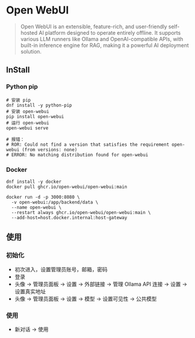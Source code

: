 # Open WebUI

> Open WebUI is an extensible, feature-rich, and user-friendly self-hosted AI platform designed to operate entirely offline. It supports various LLM runners like Ollama and OpenAI-compatible APIs, with built-in inference engine for RAG, making it a powerful AI deployment solution.

## InStall



### Python pip

```shell
# 安装 pip
dnf install -y python-pip
# 安装 open-webui
pip install open-webui
# 运行 open-webui
open-webui serve

# 报错：
# ROR: Could not find a version that satisfies the requirement open-webui (from versions: none)
# ERROR: No matching distribution found for open-webui
```

### Docker

```shell
dnf install -y docker
docker pull ghcr.io/open-webui/open-webui:main

docker run -d -p 3000:8080 \
  -v open-webui:/app/backend/data \
  --name open-webui \
  --restart always ghcr.io/open-webui/open-webui:main \
  --add-host=host.docker.internal:host-gateway
```




## 使用

### 初始化

- 初次进入，设置管理员账号，邮箱，密码
- 登录
- 头像 -> 管理员面板 -> 设置 -> 外部链接 -> 管理 Ollama API 连接 -> 设置 -> 设置真实地址
- 头像 -> 管理员面板 -> 设置 -> 模型 -> 设置可见性 -> 公共模型

### 使用

- 新对话 -> 使用


